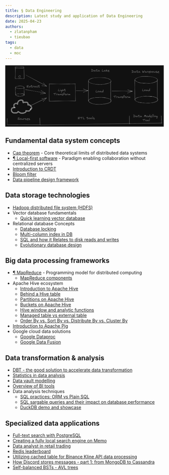 ```yaml
---
title: § Data Engineering
description: Latest study and application of Data Engineering
date: 2025-04-23
authors:
  - zlatanpham
  - tieubao
tags:
  - data
  - moc
---
```


![](assets/data-engineering-moc.webp)

## Fundamental data system concepts

- [Cap theorem](cap-theorem.md) - Core theoretical limits of distributed data systems
- [¶ Local-first software](local-first-software.md) - Paradigm enabling collaboration without centralized servers
- [Introduction to CRDT](introduction-to-crdt.md)
- [Bloom filter](bloom-filter.md)
- [Data pipeline design framework](data-pipeline-design-framework.md)

## Data storage technologies

- [Hadoop distributed file system (HDFS)](hadoop-distributed-file-system-hdfs.md)
- Vector database fundamentals
  - [Quick learning vector database](quick-learning-vector-database.md)
- Relational database Concepts
  - [Database locking](database-locking.md)
  - [Multi-column index in DB](202301191192-multi-column-index-in-db.md)
  - [SQL and how it Relates to disk reads and writes](sql-and-how-it-relates-to-disk-reads-and-writes.md)
  - [Evolutionary database design](evolutionary-database-design.md)

## Big data processing frameworks

- [¶ MapReduce](mapreduce.md) - Programming model for distributed computing
  - [MapReduce components](mapreduce-components.md)
- Apache Hive ecosystem
  - [Introduction to Apache Hive](introduction-to-apache-hive.md)
  - [Behind a Hive table](behind-a-hive-table.md)
  - [Partitions on Apache Hive](partitions-on-apache-hive.md)
  - [Buckets on Apache Hive](buckets-on-apache-hive.md)
  - [Hive window and analytic functions](hive-window-and-analytic-functions.md)
  - [Managed table vs external table](managed-table-vs-external-table.md)
  - [Order By vs. Sort By vs. Distribute By vs. Cluster By](order-by-vs-sort-by-vs-distribute-by-vs-cluster-by.md)
- [Introduction to Apache Pig](introduction-to-apache-pig.md)
- Google cloud data solutions
  - [Google Dataproc](google-dataproc.md)
  - [Google Data Fusion](google-data-fusion.md)

## Data transformation & analysis

- [DBT - the good solution to accelerate data transformation](dbt-the-good-solution-to-accelerate-data-transformation.md)
- [Statistics in data analysis](statistics-in-data-analysis.md)
- [Data vault modelling](data-vault-modelling.md)
- [Overview of BI tools](overview-of-bi-tools.md)
- Data analysis techniques
  - [SQL practices: ORM vs Plain SQL](sql-practices-orm-vs-plain-sql.md)
  - [SQL sargable queries and their impact on database performance](sql-sargable-queries-and-their-impact-on-database-performance.md)
  - [DuckDB demo and showcase](duckdb-demo-and-showcase.md)

## Specialized data applications

- [Full-text search with PostgreSQL](full-text-search-with-postgresql.md)
- [Creating a fully local search engine on Memo](creating-a-fully-local-search-engine-on-memo.md)
- [Data analyst in retail trading](data-analyst-in-retail-trading.md)
- [Redis leaderboard](redis-leaderboard.md)
- [Utilizing cached table for Binance Kline API data processing](utilizing-cached-table-for-binance-kline-api-data-processing.md)
- [How Discord stores messages - part 1: from MongoDB to Cassandra](how-discord-stores-messages-part-1-from-mongodb-to-cassandra.md)
- [Self-balanced BSTs - AVL trees](self-balanced-bsts-avl-trees.md)
